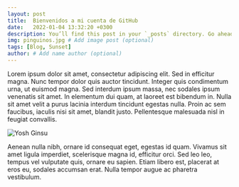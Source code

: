 ```yaml
---
layout: post
title:  Bienvenidos a mi cuenta de GitHub
date:   2022-01-04 13:32:20 +0300
description: You’ll find this post in your `_posts` directory. Go ahead and edit it and re-build the site to see your changes. # Add post description (optional)
img: pinguinos.jpg # Add image post (optional)
tags: [Blog, Sunset]
author: # Add name author (optional)
---
```

Lorem ipsum dolor sit amet, consectetur adipiscing elit. Sed in efficitur magna. Nunc tempor dolor quis auctor tincidunt. Integer quis condimentum urna, ut euismod magna. Sed interdum ipsum massa, nec sodales ipsum venenatis sit amet. In elementum dui quam, at laoreet est bibendum in. Nulla sit amet velit a purus lacinia interdum tincidunt egestas nulla. Proin ac sem faucibus, iaculis nisi sit amet, blandit justo. Pellentesque malesuada nisl in feugiat convallis. 

![Yosh Ginsu]({{site.baseurl}}/assets/img/yosh-ginsu.jpg)

Aenean nulla nibh, ornare id consequat eget, egestas id quam. Vivamus sit amet ligula imperdiet, scelerisque magna id, efficitur orci. Sed leo leo, tempus vel vulputate quis, ornare eu sapien. Etiam libero est, placerat at eros eu, sodales accumsan erat. Nulla tempor augue ac pharetra vestibulum. 
